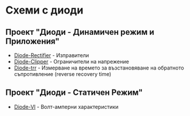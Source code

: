 # Схеми с диоди

## Проект "Диоди - Динамичен режим и Приложения"
* [Diode-Rectifier](Diode-Rectifier) - Изправители
* [Diode-Clipper](Diode-Clipper) - Ограничители на напрежение
* [Diode-trr](Diode-trr) - Измерване на времето за възстановяване на обратното съпротивление (reverse recovery time)

## Проект "Диоди - Статичен Режим"
* [Diode-VI](Diode-VI) - Волт-амперни характеристики
